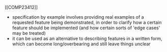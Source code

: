 [[COMP23412]]

- specification by example involves providing real examples of a requested feature being demonstrated, in order to clarify how a certain feature should be implemented (and how certain sorts of 'edge cases' may be treated)
- it can be used as an alternative to describing features in a written form, which can become long/overbearing and still leave things unclear